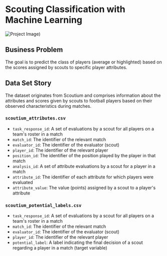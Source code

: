 # Scouting Classification with Machine Learning

![Project Image](https://www.sportsbusinessjournal.com/-/media/Sporttechie/2022/08/17/soccer_scouting_part_3_lead_image.ashx?mw=768))

## Business Problem

The goal is to predict the class of players (average or highlighted) based on the scores assigned by scouts to specific player attributes.

## Data Set Story

The dataset originates from Scoutium and comprises information about the attributes and scores given by scouts to football players based on their observed characteristics during matches.

### `scoutium_attributes.csv`

- `task_response_id`: A set of evaluations by a scout for all players on a team's roster in a match
- `match_id`: The identifier of the relevant match
- `evaluator_id`: The identifier of the evaluator (scout)
- `player_id`: The identifier of the relevant player
- `position_id`: The identifier of the position played by the player in that match
- `analysis_id`: A set of attribute evaluations by a scout for a player in a match
- `attribute_id`: The identifier of each attribute for which players were evaluated
- `attribute_value`: The value (points) assigned by a scout to a player's attribute

### `scoutium_potential_labels.csv`

- `task_response_id`: A set of evaluations by a scout for all players on a team's roster in a match
- `match_id`: The identifier of the relevant match
- `evaluator_id`: The identifier of the evaluator (scout)
- `player_id`: The identifier of the relevant player
- `potential_label`: A label indicating the final decision of a scout regarding a player in a match (target variable)


